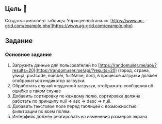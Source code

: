 ## Цель 🎯

Создать компонент таблицы. Упрощенный аналог [https://www.ag-grid.com/example.php](https://www.ag-grid.com/example.php)

## Задание

### Основное задание

1. Загрузить данные для пользователей по [https://randomuser.me/api/?results=20](https://randomuser.me/api/?results=20) (город, страна, улица, postcode, number, fullName, пол), в процессе загрузки должен отображаться индикатор загрузки.
2. Обработать случай неудачной загрузки, отображать сообщения об ошибке в таком случае
3. Добавить сортировку по каждому полю,  сортировка должна работать по принципу null => asc => desc => null. 
4. Добавить текстовое поле перед таблицей с возможностью фильтрации по всем полям. 
5. Интерфейс должен реагировать на изменения размеров экрана
